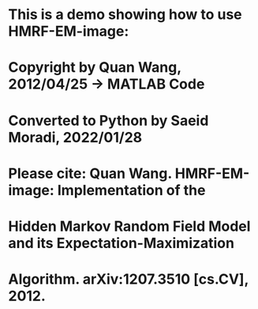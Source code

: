 # 	This is a demo showing how to use HMRF-EM-image:
#   Copyright by Quan Wang, 2012/04/25 -> MATLAB Code
#	Converted to Python by Saeid Moradi, 2022/01/28
#   Please cite: Quan Wang. HMRF-EM-image: Implementation of the
#	Hidden Markov Random Field Model and its Expectation-Maximization
#   Algorithm. arXiv:1207.3510 [cs.CV], 2012.